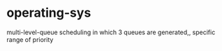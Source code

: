 # operating-sys
multi-level-queue scheduling in which 3 queues are generated,, specific range of priority
